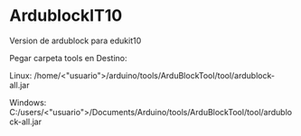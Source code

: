 # ArdublockIT10
Version de ardublock para edukit10

Pegar carpeta tools en Destino:

Linux:
/home/<"usuario">/arduino/tools/ArduBlockTool/tool/ardublock-all.jar


Windows:
C:/users/<"usuario">/Documents/Arduino/tools/ArduBlockTool/tool/ardublock-all.jar
